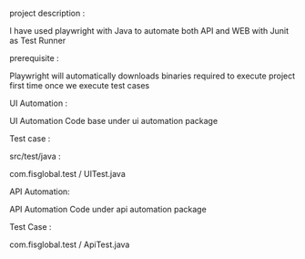 

project description : 

I have used playwright with Java to automate both API and WEB with Junit as Test Runner

prerequisite : 

 Playwright will automatically downloads binaries required to execute project first time once we execute test cases


UI Automation :

UI Automation Code base under ui automation package

Test case : 

src/test/java :

  com.fisglobal.test / UITest.java



API Automation:

API Automation Code under api automation package

Test Case :

com.fisglobal.test / ApiTest.java